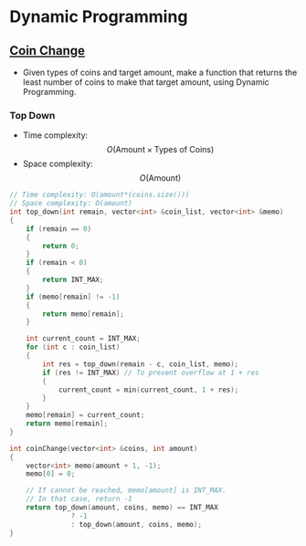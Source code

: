 # Dynamic Programming


## [Coin Change](https://leetcode.com/problems/coin-change/)
- Given types of coins and target amount, make a function that returns the least number of coins to make that target amount, using Dynamic Programming.
### Top Down
- Time complexity: $$O(\text{Amount} \times \text{Types of Coins})$$
- Space complexity: $$O(\text{Amount})$$
```cpp
// Time complexity: O(amount*(coins.size()))
// Space complexity: O(amount)
int top_down(int remain, vector<int> &coin_list, vector<int> &memo)
{
    if (remain == 0)
    {
        return 0;
    }
    if (remain < 0)
    {
        return INT_MAX;
    }
    if (memo[remain] != -1)
    {
        return memo[remain];
    }

    int current_count = INT_MAX;
    for (int c : coin_list)
    {
        int res = top_down(remain - c, coin_list, memo);
        if (res != INT_MAX) // To prevent overflow at 1 + res
        {
            current_count = min(current_count, 1 + res);
        }
    }
    memo[remain] = current_count;
    return memo[remain];
}

int coinChange(vector<int> &coins, int amount)
{
    vector<int> memo(amount + 1, -1);
    memo[0] = 0;

    // If cannot be reached, memo[amount] is INT_MAX.
    // In that case, return -1
    return top_down(amount, coins, memo) == INT_MAX
               ? -1
               : top_down(amount, coins, memo);
}
```

